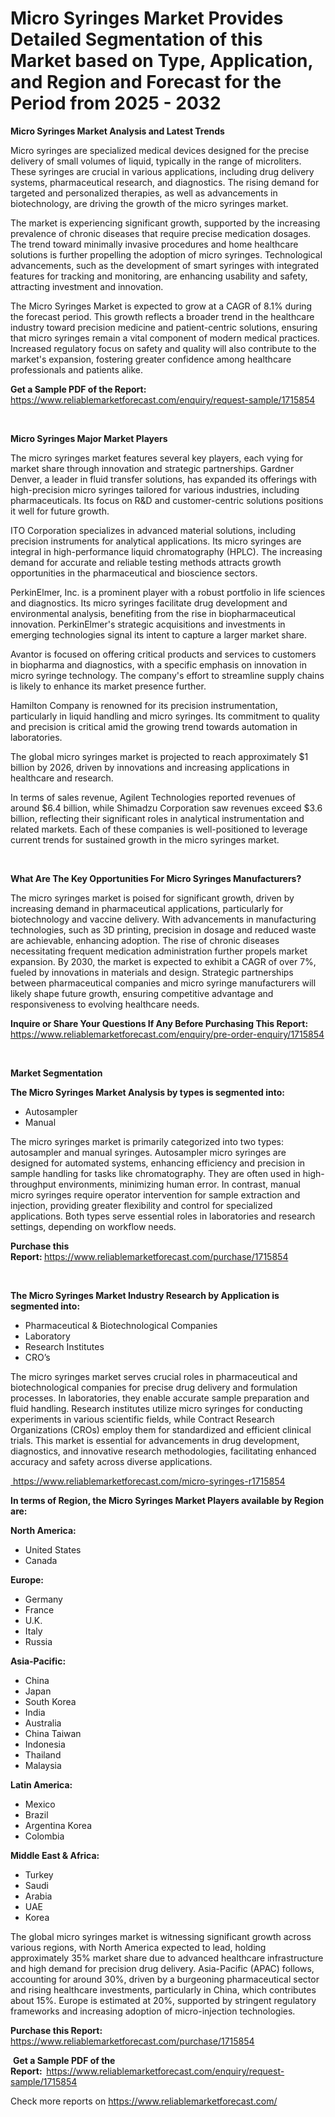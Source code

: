 <p><h1>Micro Syringes Market Provides Detailed Segmentation of this Market based on Type, Application, and Region and Forecast for the Period from 2025 - 2032</h1></p><p><strong>Micro Syringes Market Analysis and Latest Trends</strong></p>
<p><p>Micro syringes are specialized medical devices designed for the precise delivery of small volumes of liquid, typically in the range of microliters. These syringes are crucial in various applications, including drug delivery systems, pharmaceutical research, and diagnostics. The rising demand for targeted and personalized therapies, as well as advancements in biotechnology, are driving the growth of the micro syringes market.</p><p>The market is experiencing significant growth, supported by the increasing prevalence of chronic diseases that require precise medication dosages. The trend toward minimally invasive procedures and home healthcare solutions is further propelling the adoption of micro syringes. Technological advancements, such as the development of smart syringes with integrated features for tracking and monitoring, are enhancing usability and safety, attracting investment and innovation.</p><p>The Micro Syringes Market is expected to grow at a CAGR of 8.1% during the forecast period. This growth reflects a broader trend in the healthcare industry toward precision medicine and patient-centric solutions, ensuring that micro syringes remain a vital component of modern medical practices. Increased regulatory focus on safety and quality will also contribute to the market's expansion, fostering greater confidence among healthcare professionals and patients alike.</p></p>
<p><strong>Get a Sample PDF of the Report:&nbsp;</strong> <a href="https://www.reliablemarketforecast.com/enquiry/request-sample/1715854?utm_campaign=1888&utm_medium=2&utm_source=Github&utm_content=ia&utm_term=12012025&utm_id=micro-syringes">https://www.reliablemarketforecast.com/enquiry/request-sample/1715854</a></p>
<p>&nbsp;</p>
<p><strong>Micro Syringes Major Market Players</strong></p>
<p><p>The micro syringes market features several key players, each vying for market share through innovation and strategic partnerships. Gardner Denver, a leader in fluid transfer solutions, has expanded its offerings with high-precision micro syringes tailored for various industries, including pharmaceuticals. Its focus on R&D and customer-centric solutions positions it well for future growth.</p><p>ITO Corporation specializes in advanced material solutions, including precision instruments for analytical applications. Its micro syringes are integral in high-performance liquid chromatography (HPLC). The increasing demand for accurate and reliable testing methods attracts growth opportunities in the pharmaceutical and bioscience sectors.</p><p>PerkinElmer, Inc. is a prominent player with a robust portfolio in life sciences and diagnostics. Its micro syringes facilitate drug development and environmental analysis, benefiting from the rise in biopharmaceutical innovation. PerkinElmer's strategic acquisitions and investments in emerging technologies signal its intent to capture a larger market share.</p><p>Avantor is focused on offering critical products and services to customers in biopharma and diagnostics, with a specific emphasis on innovation in micro syringe technology. The company's effort to streamline supply chains is likely to enhance its market presence further.</p><p>Hamilton Company is renowned for its precision instrumentation, particularly in liquid handling and micro syringes. Its commitment to quality and precision is critical amid the growing trend towards automation in laboratories.</p><p>The global micro syringes market is projected to reach approximately $1 billion by 2026, driven by innovations and increasing applications in healthcare and research.</p><p>In terms of sales revenue, Agilent Technologies reported revenues of around $6.4 billion, while Shimadzu Corporation saw revenues exceed $3.6 billion, reflecting their significant roles in analytical instrumentation and related markets. Each of these companies is well-positioned to leverage current trends for sustained growth in the micro syringes market.</p></p>
<p>&nbsp;</p>
<p><strong>What Are The Key Opportunities For Micro Syringes Manufacturers?</strong></p>
<p><p>The micro syringes market is poised for significant growth, driven by increasing demand in pharmaceutical applications, particularly for biotechnology and vaccine delivery. With advancements in manufacturing technologies, such as 3D printing, precision in dosage and reduced waste are achievable, enhancing adoption. The rise of chronic diseases necessitating frequent medication administration further propels market expansion. By 2030, the market is expected to exhibit a CAGR of over 7%, fueled by innovations in materials and design. Strategic partnerships between pharmaceutical companies and micro syringe manufacturers will likely shape future growth, ensuring competitive advantage and responsiveness to evolving healthcare needs.</p></p>
<p><strong>Inquire or Share Your Questions If Any Before Purchasing This Report:</strong> <a href="https://www.reliablemarketforecast.com/enquiry/pre-order-enquiry/1715854?utm_campaign=1888&utm_medium=2&utm_source=Github&utm_content=ia&utm_term=12012025&utm_id=micro-syringes">https://www.reliablemarketforecast.com/enquiry/pre-order-enquiry/1715854</a></p>
<p>&nbsp;</p>
<p><strong>Market Segmentation</strong></p>
<p><strong>The Micro Syringes Market Analysis by types is segmented into:</strong></p>
<p><ul><li>Autosampler</li><li>Manual</li></ul></p>
<p><p>The micro syringes market is primarily categorized into two types: autosampler and manual syringes. Autosampler micro syringes are designed for automated systems, enhancing efficiency and precision in sample handling for tasks like chromatography. They are often used in high-throughput environments, minimizing human error. In contrast, manual micro syringes require operator intervention for sample extraction and injection, providing greater flexibility and control for specialized applications. Both types serve essential roles in laboratories and research settings, depending on workflow needs.</p></p>
<p><strong>Purchase this Report:&nbsp;</strong><a href="https://www.reliablemarketforecast.com/purchase/1715854?utm_campaign=1888&utm_medium=2&utm_source=Github&utm_content=ia&utm_term=12012025&utm_id=micro-syringes">https://www.reliablemarketforecast.com/purchase/1715854</a></p>
<p>&nbsp;</p>
<p><strong>The Micro Syringes Market Industry Research by Application is segmented into:</strong></p>
<p><ul><li>Pharmaceutical & Biotechnological Companies</li><li>Laboratory</li><li>Research Institutes</li><li>CRO’s</li></ul></p>
<p><p>The micro syringes market serves crucial roles in pharmaceutical and biotechnological companies for precise drug delivery and formulation processes. In laboratories, they enable accurate sample preparation and fluid handling. Research institutes utilize micro syringes for conducting experiments in various scientific fields, while Contract Research Organizations (CROs) employ them for standardized and efficient clinical trials. This market is essential for advancements in drug development, diagnostics, and innovative research methodologies, facilitating enhanced accuracy and safety across diverse applications.</p></p>
<p><a href="https://www.reliablemarketforecast.com/micro-syringes-r1715854?utm_campaign=1888&utm_medium=2&utm_source=Github&utm_content=ia&utm_term=12012025&utm_id=micro-syringes">&nbsp;https://www.reliablemarketforecast.com/micro-syringes-r1715854</a></p>
<p><strong>In terms of Region, the Micro Syringes Market Players available by Region are:</strong></p>
<p>
    <p> <strong> North America: </strong>
        <ul>
            <li>United States</li>
            <li>Canada</li>
        </ul>
        </p> 
    <p> <strong> Europe: </strong>
        <ul>
            <li>Germany</li>
            <li>France</li>
            <li>U.K.</li>
            <li>Italy</li>
            <li>Russia</li>
        </ul>
        </p> 
    <p> <strong> Asia-Pacific: </strong>
        <ul>
            <li>China</li>
            <li>Japan</li>
            <li>South Korea</li>
            <li>India</li>
            <li>Australia</li>
            <li>China Taiwan</li>
            <li>Indonesia</li>
            <li>Thailand</li>
            <li>Malaysia</li>
        </ul>
        </p> 
    <p> <strong> Latin America: </strong>
        <ul>
            <li>Mexico</li>
            <li>Brazil</li>
            <li>Argentina Korea</li>
            <li>Colombia</li>
        </ul>
        </p> 
    <p> <strong> Middle East & Africa: </strong>
        <ul>
            <li>Turkey</li>
            <li>Saudi</li>
            <li>Arabia</li>
            <li>UAE</li>
            <li>Korea</li>
        </ul>
    </p>
    </p>
<p><p>The global micro syringes market is witnessing significant growth across various regions, with North America expected to lead, holding approximately 35% market share due to advanced healthcare infrastructure and high demand for precision drug delivery. Asia-Pacific (APAC) follows, accounting for around 30%, driven by a burgeoning pharmaceutical sector and rising healthcare investments, particularly in China, which contributes about 15%. Europe is estimated at 20%, supported by stringent regulatory frameworks and increasing adoption of micro-injection technologies.</p></p>
<p><strong>Purchase this Report: </strong><a href="https://www.reliablemarketforecast.com/purchase/1715854?utm_campaign=1888&utm_medium=2&utm_source=Github&utm_content=ia&utm_term=12012025&utm_id=micro-syringes">https://www.reliablemarketforecast.com/purchase/1715854</a></p>
<p>&nbsp;<strong>Get a Sample PDF of the Report:&nbsp;&nbsp;</strong><a href="https://www.reliablemarketforecast.com/enquiry/request-sample/1715854?utm_campaign=1888&utm_medium=2&utm_source=Github&utm_content=ia&utm_term=12012025&utm_id=micro-syringes">https://www.reliablemarketforecast.com/enquiry/request-sample/1715854</a></p>
<p><strong></strong></p>
<p>Check more reports on <a href="https://www.reliablemarketforecast.com/?utm_campaign=1888&utm_medium=2&utm_source=Github&utm_content=ia&utm_term=12012025&utm_id=micro-syringes">https://www.reliablemarketforecast.com/</a></p>